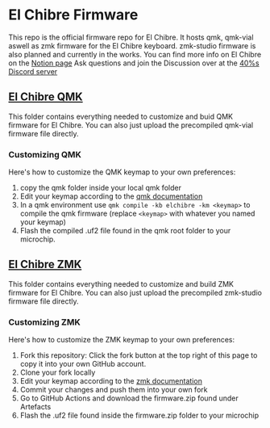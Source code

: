 # El Chibre Firmware

This repo is the official firmware repo for El Chibre. It hosts qmk, qmk-vial aswell as zmk firmware for the El Chibre keyboard. zmk-studio firmware is also planned and currently in the works.
You can find more info on El Chibre on the [Notion page](https://kbbd.notion.site/El-Chibre-1705a54918cf80c3ae1ae49d5c34f5cb)
Ask questions and join the Discussion over at the [40%s Discord server](https://kbbd.notion.site/El-Chibre-1705a54918cf80c3ae1ae49d5c34f5cb)

## [El Chibre QMK](qmk/elchibre)
This folder contains everything needed to customize and buid QMK firmware for El Chibre.
You can also just upload the precompiled qmk-vial firmware file directly.

### Customizing QMK
Here's how to customize the QMK keymap to your own preferences:
1. copy the qmk folder inside your local qmk folder
2. Edit your keymap according to the [qmk documentation](https://docs.qmk.fm/)
3. In a qmk environment use ```qmk compile -kb elchibre -km <keymap>``` to compile the qmk firmware (replace ```<keymap>``` with whatever you named your keymap)
4. Flash the compiled .uf2 file found in the qmk root folder to your microchip.

## [El Chibre ZMK](zmk-elchibre)
This folder contains everything needed to customize and build ZMK firmware for El Chibre.
You can also just upload the precompiled zmk-studio firmware file directly.

### Customizing ZMK
Here's how to customize the ZMK keymap to your own preferences:

1. Fork this repository:
Click the fork button at the top right of this page to copy it into your own GitHub account.
2. Clone your fork locally
3. Edit your keymap according to the [zmk documentation](https://zmk.dev/docs)
4. Commit your changes and push them into your own fork
5. Go to GitHub Actions and download the firmware.zip found under Artefacts
6. Flash the .uf2 file found inside the firmware.zip folder to your microchip
